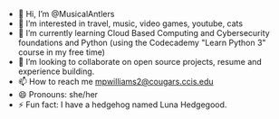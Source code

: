 - 👋 Hi, I’m @MusicalAntlers
- 👀 I’m interested in travel, music, video games, youtube, cats
- 🌱 I’m currently learning Cloud Based Computing and Cybersecurity foundations and Python (using the Codecademy "Learn Python 3" course in my free time)
- 💞️ I’m looking to collaborate on open source projects, resume and experience building.
- 📫 How to reach me mpwilliams2@cougars.ccis.edu
- 😄 Pronouns: she/her
- ⚡ Fun fact: I have a hedgehog named Luna Hedgegood.

<!---
MusicalAntlers/MusicalAntlers is a ✨ special ✨ repository because its `README.md` (this file) appears on your GitHub profile.
You can click the Preview link to take a look at your changes.
--->
